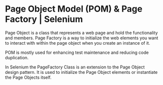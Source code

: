 # Page Object Model (POM) & Page Factory | Selenium

Page Object is a class that represents a web page and hold the functionality and members. Page Factory is a way to initialize the web elements you want to interact with within the page object when you create an instance of it.

POM is mostly used for enhancing test maintenance and reducing code duplication.

In Selenium the PageFactory Class is an extension to the Page Object design pattern. It is used to initialize the Page Object elements or instantiate the Page Objects itself. 

